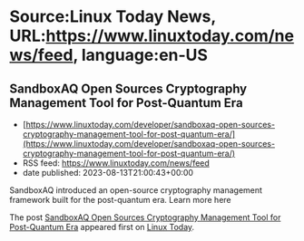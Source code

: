 # Source:Linux Today News, URL:https://www.linuxtoday.com/news/feed, language:en-US

## SandboxAQ Open Sources Cryptography Management Tool for Post-Quantum Era
 - [https://www.linuxtoday.com/developer/sandboxaq-open-sources-cryptography-management-tool-for-post-quantum-era/](https://www.linuxtoday.com/developer/sandboxaq-open-sources-cryptography-management-tool-for-post-quantum-era/)
 - RSS feed: https://www.linuxtoday.com/news/feed
 - date published: 2023-08-13T21:00:43+00:00

<p>SandboxAQ introduced an open-source cryptography management framework built for the post-quantum era. Learn more here</p>
<p>The post <a href="https://www.linuxtoday.com/developer/sandboxaq-open-sources-cryptography-management-tool-for-post-quantum-era/" rel="nofollow">SandboxAQ Open Sources Cryptography Management Tool for Post-Quantum Era</a> appeared first on <a href="https://www.linuxtoday.com" rel="nofollow">Linux Today</a>.</p>

